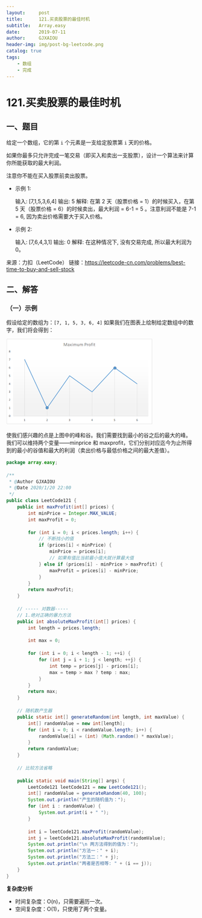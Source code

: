 ```yaml
---
layout:     post
title:      121.买卖股票的最佳时机
subtitle:   Array.easy
date:       2019-07-11
author:     GJXAIOU
header-img: img/post-bg-leetcode.png
catalog: true
tags:
    - 数组
	- 完成
---
```

# 121.买卖股票的最佳时机

## 一、题目

给定一个数组，它的第 `i` 个元素是一支给定股票第 `i` 天的价格。

如果你最多只允许完成一笔交易（即买入和卖出一支股票），设计一个算法来计算你所能获取的最大利润。

注意你不能在买入股票前卖出股票。

- 示例 1:

    输入: [7,1,5,3,6,4]
    输出: 5
    解释: 在第 2 天（股票价格 = 1）的时候买入，在第 5 天（股票价格 = 6）的时候卖出，最大利润 = 6-1 = 5 。注意利润不能是 7-1 = 6, 因为卖出价格需要大于买入价格。

- 示例 2:

    输入: [7,6,4,3,1]
    输出: 0
    解释: 在这种情况下, 没有交易完成, 所以最大利润为 0。

来源：力扣（LeetCode）
链接：https://leetcode-cn.com/problems/best-time-to-buy-and-sell-stock

## 二、解答

### （一）示例

假设给定的数组为：`[7, 1, 5, 3, 6, 4]`
如果我们在图表上绘制给定数组中的数字，我们将会得到：

<img src="121.%E4%B9%B0%E5%8D%96%E8%82%A1%E7%A5%A8%E7%9A%84%E6%9C%80%E4%BD%B3%E6%97%B6%E6%9C%BA.resource/%E7%A4%BA%E6%84%8F%E5%9B%BE.png" alt="示意图" style="zoom:67%;" />

使我们感兴趣的点是上图中的峰和谷。我们需要找到最小的谷之后的最大的峰。 我们可以维持两个变量——minprice 和 maxprofit，它们分别对应迄今为止所得到的最小的谷值和最大的利润（卖出价格与最低价格之间的最大差值）。
```java
package array.easy;

/**
 * @Author GJXAIOU
 * @Date 2020/1/20 22:00
 */
public class LeetCode121 {
    public int maxProfit(int[] prices) {
        int minPrice = Integer.MAX_VALUE;
        int maxProfit = 0;

        for (int i = 0; i < prices.length; i++) {
            // 不断找小的值
            if (prices[i] < minPrice) {
                minPrice = prices[i];
                // 如果有值比当前最小值大就计算最大值
            } else if (prices[i] - minPrice > maxProfit) {
                maxProfit = prices[i] - minPrice;
            }
        }
        return maxProfit;
    }

    // ----- 对数器-----
    // 1.绝对正确的暴力方法
    public int absoluteMaxProfit(int[] prices) {
        int length = prices.length;

        int max = 0;

        for (int i = 0; i < length - 1; ++i) {
            for (int j = i + 1; j < length; ++j) {
                int temp = prices[j] - prices[i];
                max = temp > max ? temp : max;
            }
        }
        return max;
    }

    // 随机数产生器
    public static int[] generateRandom(int length, int maxValue) {
        int[] randomValue = new int[length];
        for (int i = 0; i < randomValue.length; i++) {
            randomValue[i] = (int) (Math.random() * maxValue);
        }
        return randomValue;
    }

    // 比较方法省略

    public static void main(String[] args) {
        LeetCode121 leetCode121 = new LeetCode121();
        int[] randomValue = generateRandom(40, 100);
        System.out.println("产生的随机值为：");
        for (int i : randomValue) {
            System.out.print(i + " ");
        }

        int i = leetCode121.maxProfit(randomValue);
        int j = leetCode121.absoluteMaxProfit(randomValue);
        System.out.println("\n 两方法得到的值为：");
        System.out.println("方法一：" + i);
        System.out.println("方法二：" + j);
        System.out.println("两者是否相等: " + (i == j));
    }
}

```
**复杂度分析**
*   时间复杂度：O(n)，只需要遍历一次。
*   空间复杂度：O(1)，只使用了两个变量。


